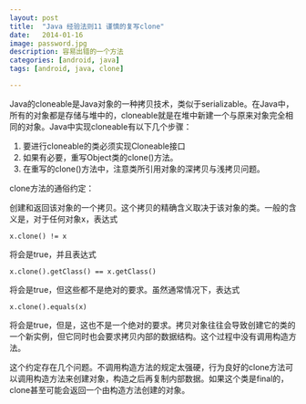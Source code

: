 ```yaml
---
layout: post
title:  "Java 经验法则11 谨慎的复写clone"
date:   2014-01-16
image: password.jpg
description: 容易出错的一个方法
categories: [android, java]
tags: [android, java, clone]

---
```


Java的cloneable是Java对象的一种拷贝技术，类似于serializable。在Java中，所有的对象都是存储与堆中的，cloneable就是在堆中新建一个与原来对象完全相同的对象。Java中实现cloneable有以下几个步骤：

1. 要进行cloneable的类必须实现Cloneable接口
2. 如果有必要，重写Object类的clone()方法。
3. 在重写的clone()方法中，注意类所引用对象的深拷贝与浅拷贝问题。

clone方法的通俗约定：

创建和返回该对象的一个拷贝。这个拷贝的精确含义取决于该对象的类。一般的含义是，对于任何对象x，表达式

`x.clone() != x`

将会是true，并且表达式

`x.clone().getClass() == x.getClass()`

将会是true，但这些都不是绝对的要求。虽然通常情况下，表达式

`x.clone().equals(x)`

将会是true，但是，这也不是一个绝对的要求。拷贝对象往往会导致创建它的类的一个新实例，但它同时也会要求拷贝内部的数据结构。这个过程中没有调用构造方法。

这个约定存在几个问题。不调用构造方法的规定太强硬，行为良好的clone方法可以调用构造方法来创建对象，构造之后再复制内部数据。如果这个类是final的，clone甚至可能会返回一个由构造方法创建的对象。

